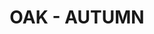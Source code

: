 ---
title: "OAK - AUTUMN"
price: "TBA"
desc: "Opis nije dostupan"
img_path: "/assets/img/A.MIG-8401.jpg"
brand: AMMO
available: true
cat: "dioramas"
subcat: "LEAVES"
subsubcat: "SS"
---